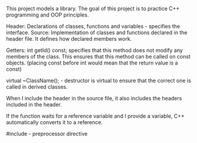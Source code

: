 This project models a library. The goal of this project is to practice C++ programming and OOP principles.

Header: Declarations of classes, functions and variables - specifies the interface.
Source: Implementation of classes and functions declared in the header file. It defines how declared members work.

Getters: int getId() const; specifies that this method does not modify any members of the class. This ensures that this method can be called on const objects.
(placing const before int would mean that the return value is a const)

virtual ~ClassName(); - destructor is virtual to ensure that the correct one is called in derived classes.

When I include the header in the source file, it also includes the headers included in the header. 

If the function waits for a reference variable and I provide a variable, C++ automatically converts it to a reference.

#include - preprocessor directive


